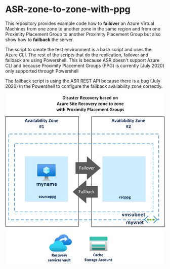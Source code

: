 # ASR-zone-to-zone-with-ppg

This repository provides example code how to **failover** an Azure Virtual Machines from one zone to another zone in the same region and from one Proximity Placement Group to another Proximity Placement Group but also show how to **failback** the server.

The script to create the test environment is a bash script and uses the Azure CLI. The rest of the scripts that do the replication, failover and failback are using Powershell. This is because ASR doesn't support Azure CLI and because Proximity Placement Groups (PPG) is currently (July 2020) only supported through Powershell

The failback script is using the ASR REST API because there is a bug (July 2020) in the Powershell to configure the failback availability zone correctly.  


![Picture of test setup](/images/ASR_zone_to_zone.png)
